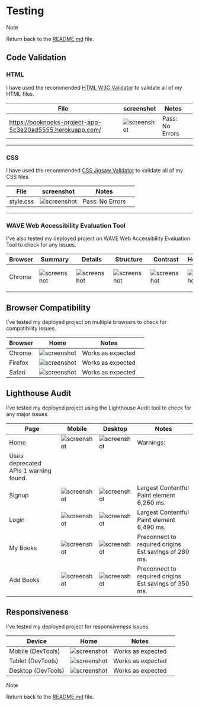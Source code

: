# Testing

> [!NOTE]  
> Return back to the [README.md](README.md) file.

## Code Validation

### HTML

I have used the recommended [HTML W3C Validator](https://validator.w3.org) to validate all of my HTML files.

| File | screenshot | Notes |                                                                                                 |
| --- | --- | --- | ----------------------------------------------------------------------------------------------------------|
| https://booknooks-project-app-5c3a20ad5555.herokuapp.com/ | ![screenshot](static/images/w3-validation.webp) | Pass: No Errors |

-----

### CSS

I have used the recommended [CSS Jigsaw Validator](https://jigsaw.w3.org/css-validator) to validate all of my CSS files.

| File | screenshot | Notes |                                                                                                 |
| --- | --- | --- | ----------------------------------------------------------------------------------------------------------|
| style.css  | ![screenshot](static/images/css-validation.webp) |  Pass: No Errors |

-----

### WAVE Web Accessibility Evaluation Tool

I've also tested my deployed project on WAVE Web Accessibility Evaluation Tool to check for any issues.

| Browser | Summary | Details | Structure | Contrast | Homepage | Notes |
| --- | --- | --- | --- | --- | --- | --- |
| Chrome | ![screenshot](static/images/wave-home-summary-page.webp) | ![screenshot](static/images/wave-home-details-page.webp) | ![screenshot](static/images/wave-home-structure-page.webp) | ![screenshot](static/images/wave-home-contrast-page.webp) | ![screenshot](static/images/wave-home-landing-page.webp) | Pass: No Errors |
| |


## Browser Compatibility

I've tested my deployed project on multiple browsers to check for compatibility issues.

| Browser | Home | Notes |  |
| --- | --- | --- | --- | 
| Chrome | ![screenshot](static/images/chrome-home-page.webp) | Works as expected |
| Firefox | ![screenshot](static/images/firefox-home-page.webp) | Works as expected |
| Safari | ![screenshot](static/images/safari-home-page.webp) | Works as expected |

## Lighthouse Audit

I've tested my deployed project using the Lighthouse Audit tool to check for any major issues.

| Page | Mobile | Desktop | Notes |
| --- | --- | --- | --- | 
| Home | ![screenshot](static/images/lighthouse-landing-mobile.webp) | ![screenshot](static/images/lighthouse-landing-desktop.webp) | Warnings: 
Uses deprecated APIs 1 warning found. |
| Signup | ![screenshot](static/images/lighthouse-signup-mobile.webp) | ![screenshot](static/images/lighthouse-signup-desktop.webp) | Largest Contentful Paint element 6,260 ms. |
| Login | ![screenshot](static/images/lighthouse-login-mobile.webp) | ![screenshot](static/images/lighthouse-login-desktop.webp) | Largest Contentful Paint element 6,490 ms. |
| My Books | ![screenshot](static/images/lighthouse-my-books-mobile.webp) | ![screenshot](static/images/lighthouse-my-books-desktop.webp) | Preconnect to required origins Est savings of 280 ms. |
| Add Books | ![screenshot](static/images/lighthouse-add-book-mobile.webp) | ![screenshot](static/images/lighthouse-add-book-desktop.webp) | Preconnect to required origins Est savings of 350 ms. |

## Responsiveness

I've tested my deployed project for responsiveness issues.

| Device | Home | Notes |  |
| --- | --- | --- | --- | 
| Mobile (DevTools) | ![screenshot](static/images/mobile.webp) | Works as expected | 
| Tablet (DevTools) | ![screenshot](static/images/tablet.webp) | Works as expected |
| Desktop (DevTools) | ![screenshot](static/images/laptop.webp) | Works as expected |


> [!NOTE]  
> Return back to the [README.md](README.md) file.